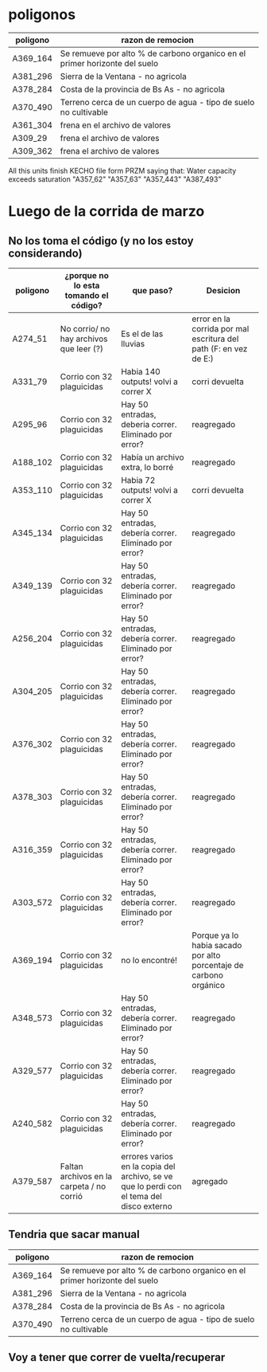 # poligonos

|  poligono |  razon de remocion |   
|---|---|
| A369_164  | Se remueve por alto % de carbono organico en el primer horizonte del suelo |
| A381_296  | Sierra de la Ventana - no agricola |
| A378_284 | Costa de la provincia de Bs As - no agricola |
| A370_490  | Terreno cerca de un cuerpo de agua - tipo de suelo no cultivable |
| A361_304   | frena en el archivo de valores  |   
| A309_29 | frena el archivo de valores  |   
| A309_362 | frena el archivo de valores |

 
 All this units finish KECHO file form PRZM saying that: Water capacity exceeds saturation
"A357_62"  "A357_63"  "A357_443" "A387_493"

# Luego de la corrida de marzo
## No los toma el código (y no los estoy considerando)

|  poligono |  ¿porque no lo esta tomando el código? | que paso? | Desicion |
|---|---|---|---|
| A274_51 | No corrio/ no hay archivos que leer (?) | Es el de las lluvias | error en la corrida por mal escritura del path (F: en vez de E:) |
| A331_79 | Corrio con 32 plaguicidas | Habia 140 outputs! volvi a correr X | corri devuelta |
| A295_96 | Corrio con 32 plaguicidas | Hay 50 entradas, deberia correr. Eliminado por error? | reagregado |
| A188_102 | Corrio con 32 plaguicidas | Había un archivo extra, lo borré | reagregado |
| A353_110 | Corrio con 32 plaguicidas | Habia 72 outputs! volvi a correr X | corri devuelta |
| A345_134 | Corrio con 32 plaguicidas | Hay 50 entradas, debería correr. Eliminado por error? | reagregado |
| A349_139 | Corrio con 32 plaguicidas | Hay 50 entradas, debería correr. Eliminado por error? | reagregado |
| A256_204 | Corrio con 32 plaguicidas | Hay 50 entradas, debería correr. Eliminado por error? | reagregado |
| A304_205 | Corrio con 32 plaguicidas | Hay 50 entradas, debería correr. Eliminado por error? | reagregado |
| A376_302 | Corrio con 32 plaguicidas | Hay 50 entradas, debería correr. Eliminado por error? | reagregado |
| A378_303 | Corrio con 32 plaguicidas | Hay 50 entradas, debería correr. Eliminado por error? | reagregado |
| A316_359 | Corrio con 32 plaguicidas | Hay 50 entradas, debería correr. Eliminado por error? | reagregado |
| A303_572 | Corrio con 32 plaguicidas | Hay 50 entradas, debería correr. Eliminado por error? | reagregado |
| A369_194 | Corrio con 32 plaguicidas | no lo encontré! | Porque ya lo habia sacado por alto porcentaje de carbono orgánico |
| A348_573 | Corrio con 32 plaguicidas | Hay 50 entradas, debería correr. Eliminado por error? | reagregado |
| A329_577 | Corrio con 32 plaguicidas | Hay 50 entradas, debería correr. Eliminado por error? | reagregado |
| A240_582 | Corrio con 32 plaguicidas | Hay 50 entradas, debería correr. Eliminado por error? | reagregado |
| A379_587 | Faltan archivos en la carpeta / no corrió | errores varios en la copia del archivo, se ve que lo perdi con el tema del disco externo | agregado |
     
 ## Tendria que sacar manual 

|  poligono |  razon de remocion |  
|---|---|
| A369_164  | Se remueve por alto % de carbono organico en el primer horizonte del suelo |
| A381_296  | Sierra de la Ventana - no agricola |
| A378_284 | Costa de la provincia de Bs As - no agricola |
| A370_490  | Terreno cerca de un cuerpo de agua - tipo de suelo no cultivable |

## Voy a tener que correr de vuelta/recuperar
